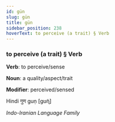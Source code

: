 ```yaml
---
id: gün
slug: gün
title: gün
sidebar_position: 238
hoverText: to perceive (a trait) § Verb
---
```


### to perceive (a trait) § Verb

**Verb**: to perceive/sense

**Noun**: a quality/aspect/trait

**Modifier**: perceived/sensed

Hindi गुण guṇ [ɡʊ̃ɳ]

*Indo-Iranian Language Family*